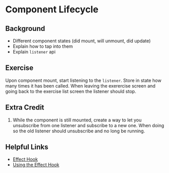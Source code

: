 # Component Lifecycle

## Background

- Different component states (did mount, will unmount, did update)
- Explain how to tap into them
- Explain `listener` api

## Exercise

Upon component mount, start listening to the `listener`. Store in state how many times it has been called. When leaving the exerercise screen and going back to the exercise list screen the listener should stop.

## Extra Credit

1. While the component is still mounted, create a way to let you unsubscribe from one listener and subscribe to a new one. When doing so the old listener should unsubscribe and no long be running.

## Helpful Links

- [Effect Hook](https://reactjs.org/docs/hooks-overview.html#effect-hook)
- [Using the Effect Hook](https://reactjs.org/docs/hooks-effect.html)
